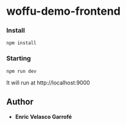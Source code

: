 # woffu-demo-frontend

### Install
```
npm install

```

### Starting
```
npm run dev
```
It will run at http://localhost:9000

## Author

* **Enric Velasco Garrofé** 
